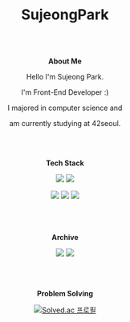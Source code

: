 <div align="center">
  
# SujeongPark
  
  <br/>
  <br/>
  
**About Me**
  
Hello I'm Sujeong Park.
  
I'm Front-End Developer :)
  
I majored in computer science and
  
  am currently studying at 42seoul.
  
  <br/>
  <br/>

**Tech Stack**
  
<img src="https://img.shields.io/badge/HTML5-E34F26?style=flat-square&logo=HTML5&logoColor=white"/></a>
<img src="https://img.shields.io/badge/CSS3-1572B6?style=flat-square&logo=CSS3&logoColor=white"/>

<img src="https://img.shields.io/badge/JavaScript-F7DF1E?style=flat-square&logo=JavaScript&logoColor=black"/>
<img src="https://img.shields.io/badge/React-61DAFB?style=flat-square&logo=React&logoColor=black"/>
<img src="https://img.shields.io/badge/Next.js-000000?style=flat-square&logo=Next.js&logoColor=white"/>

<br/>
<br/>
<br/>
<br/>

**Archive**

<a scr="https://github.com/su1715"><img src="https://img.shields.io/badge/GitHub-181717?style=flat-square&logo=GitHub&logoColor=white"/></a>
<a scr="https://velog.io/@sj_dev_js"><img src="https://img.shields.io/badge/Velog-20C997?style=flat-square&logo=Velog&logoColor=white"/></a>

<br/>
<br/>

**Problem Solving**

[![Solved.ac
프로필](http://mazassumnida.wtf/api/v2/generate_badge?boj=su1715)](https://solved.ac/su1715)

</div>
<!--
**su1715/su1715** is a ✨ _special_ ✨ repository because its `README.md` (this file) appears on your GitHub profile.

Here are some ideas to get you started:

- 🔭 I’m currently working on ...
- 🌱 I’m currently learning ...
- 👯 I’m looking to collaborate on ...
- 🤔 I’m looking for help with ...
- 💬 Ask me about ...
- 📫 How to reach me: ...
- 😄 Pronouns: ...
- ⚡ Fun fact: ...
-->
